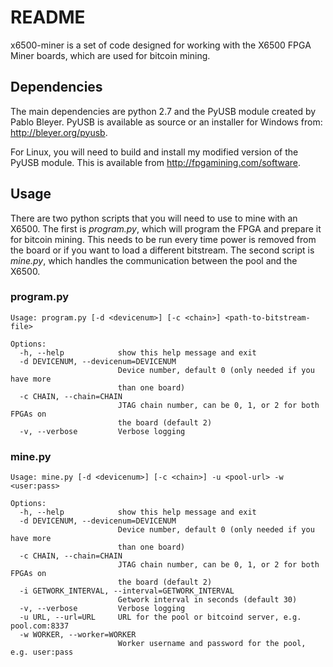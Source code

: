# README
x6500-miner is a set of code designed for working with the X6500 FPGA Miner boards, which are used for bitcoin mining.

## Dependencies
The main dependencies are python 2.7 and the PyUSB module created by Pablo Bleyer. PyUSB is available as source or an installer for Windows from: http://bleyer.org/pyusb.

For Linux, you will need to build and install my modified version of the PyUSB module. This is available from http://fpgamining.com/software.

## Usage
There are two python scripts that you will need to use to mine with an X6500. The first is _program.py_, which will program the FPGA and prepare it for bitcoin mining. This needs to be run every time power is removed from the board or if you want to load a different bitstream. The second script is _mine.py_, which handles the communication between the pool and the X6500.

### program.py
```
Usage: program.py [-d <devicenum>] [-c <chain>] <path-to-bitstream-file>

Options:
  -h, --help            show this help message and exit
  -d DEVICENUM, --devicenum=DEVICENUM
                        Device number, default 0 (only needed if you have more
                        than one board)
  -c CHAIN, --chain=CHAIN
                        JTAG chain number, can be 0, 1, or 2 for both FPGAs on
                        the board (default 2)
  -v, --verbose         Verbose logging
```

### mine.py
```
Usage: mine.py [-d <devicenum>] [-c <chain>] -u <pool-url> -w <user:pass>

Options:
  -h, --help            show this help message and exit
  -d DEVICENUM, --devicenum=DEVICENUM
                        Device number, default 0 (only needed if you have more
                        than one board)
  -c CHAIN, --chain=CHAIN
                        JTAG chain number, can be 0, 1, or 2 for both FPGAs on
                        the board (default 2)
  -i GETWORK_INTERVAL, --interval=GETWORK_INTERVAL
                        Getwork interval in seconds (default 30)
  -v, --verbose         Verbose logging
  -u URL, --url=URL     URL for the pool or bitcoind server, e.g. pool.com:8337
  -w WORKER, --worker=WORKER
                        Worker username and password for the pool, e.g. user:pass
```

